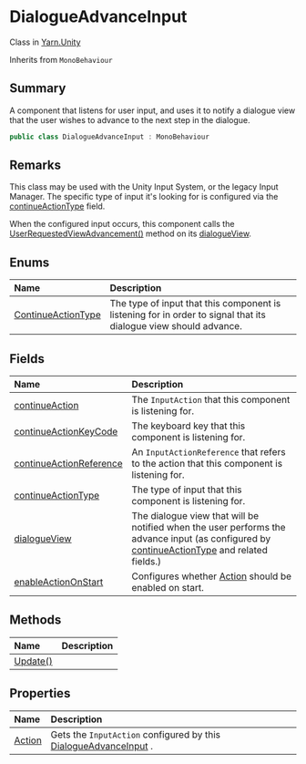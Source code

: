 # DialogueAdvanceInput

Class in [Yarn.Unity](/api/csharp/yarn.unity.md)

Inherits from `MonoBehaviour`

## Summary


A component that listens for user input, and uses it to notify a
dialogue view that the user wishes to advance to the next step in the
dialogue.


```csharp
public class DialogueAdvanceInput : MonoBehaviour
```

## Remarks

<p>This class may be used with the Unity Input System, or the legacy
Input Manager. The specific type of input it's looking for is configured
via the <a href="yarn.unity.dialogueadvanceinput.continueactiontype-2.md">continueActionType</a> field.</p> <p>When the configured input occurs, this component calls the <a href="yarn.unity.dialogueviewbase.userrequestedviewadvancement.md">UserRequestedViewAdvancement()</a> method on its
<a href="yarn.unity.dialogueadvanceinput.dialogueview.md">dialogueView</a>.
</p>

## Enums

|Name|Description|
|:---|:---|
|[ContinueActionType](/api/csharp/yarn.unity.dialogueadvanceinput.continueactiontype-1.md)|The type of input that this component is listening for in order to signal that its dialogue view should advance.|

## Fields

|Name|Description|
|:---|:---|
|[continueAction](/api/csharp/yarn.unity.dialogueadvanceinput.continueaction.md)|The  <code>InputAction</code>  that this component is listening for.|
|[continueActionKeyCode](/api/csharp/yarn.unity.dialogueadvanceinput.continueactionkeycode.md)|The keyboard key that this component is listening for.|
|[continueActionReference](/api/csharp/yarn.unity.dialogueadvanceinput.continueactionreference.md)|An  <code>InputActionReference</code>  that refers to the action that this component is listening for.|
|[continueActionType](/api/csharp/yarn.unity.dialogueadvanceinput.continueactiontype-2.md)|The type of input that this component is listening for.|
|[dialogueView](/api/csharp/yarn.unity.dialogueadvanceinput.dialogueview.md)|The dialogue view that will be notified when the user performs the advance input (as configured by  <a href="yarn.unity.dialogueadvanceinput.continueactiontype-2.md">continueActionType</a>  and related fields.)|
|[enableActionOnStart](/api/csharp/yarn.unity.dialogueadvanceinput.enableactiononstart.md)|Configures whether  <a href="yarn.unity.dialogueadvanceinput.action.md">Action</a>  should be enabled on start.|

## Methods

|Name|Description|
|:---|:---|
|[Update()](/api/csharp/yarn.unity.dialogueadvanceinput.update.md)||

## Properties

|Name|Description|
|:---|:---|
|[Action](/api/csharp/yarn.unity.dialogueadvanceinput.action.md)|Gets the  <code>InputAction</code>  configured by this  <a href="yarn.unity.dialogueadvanceinput.md">DialogueAdvanceInput</a> .|

